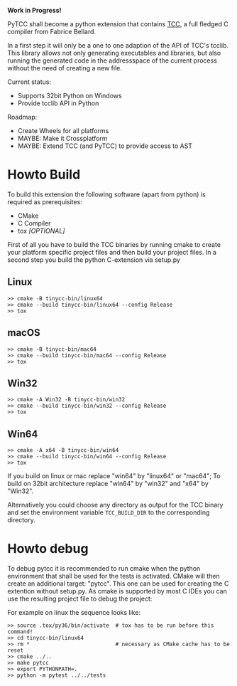 **Work in Progress!**

PyTCC shall become a python extension that contains 
[TCC](https://en.wikipedia.org/wiki/Tiny_C_Compiler), 
a full fledged C compiler from Fabrice Bellard.

In a first step it will only be a one to one adaption of the API
of TCC's tcclib. This library allows not only generating executables and 
libraries, but also running the generated code in the addressspace
of the current process without the need of creating a new file.

Current status:
* Supports 32bit Python on Windows
* Provide tcclib API in Python

Roadmap:
* Create Wheels for all platforms
* MAYBE: Make it Crossplatform
* MAYBE: Extend TCC (and PyTCC) to provide access to AST


# Howto Build

To build this extension the following software (apart from python) is
required as prerequisites:
* CMake
* C Compiler
* tox *[OPTIONAL]*

First of all you have to build the TCC binaries by running cmake to
create your platform specific project files and then build your project
files. In a second step you build the python C-extension via setup.py


## Linux

```
>> cmake -B tinycc-bin/linux64
>> cmake --build tinycc-bin/linux64 --config Release
>> tox
```

## macOS

```
>> cmake -B tinycc-bin/mac64
>> cmake --build tinycc-bin/mac64 --config Release
>> tox
```

## Win32

```
>> cmake -A Win32 -B tinycc-bin/win32
>> cmake --build tinycc-bin/win32 --config Release
>> tox
```

## Win64

```
>> cmake -A x64 -B tinycc-bin/win64
>> cmake --build tinycc-bin/win64 --config Release
>> tox
```

If you build on linux or mac replace "win64" by "linux64" or "mac64";
To build on 32bit architecture replace "win64" by "win32" and "x64" by "Win32".

Alternatively you could choose any directory as output for the TCC binary and
set the environment variable ``TCC_BUILD_DIR`` to the corresponding directory.


# Howto debug

To debug pytcc it is recommended to run cmake when the python environment
that shall be used for the tests is activated.
CMake will then create an additional target: "pytcc".
This one can be used for creating the C extention without setup.py.
As cmake is supported by most C IDEs you can use the resulting project file
to debug the project:

For example on linux the sequence looks like:
```
>> source .tox/py36/bin/activate  # tox has to be run before this command!
>> cd tinycc-bin/linux64
>> rm *                           # necessary as CMake cache has to be reset
>> cmake ../..
>> make pytcc
>> export PYTHONPATH=.
>> python -m pytest ../../tests
```